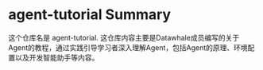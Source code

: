 # agent-tutorial Summary

这个仓库名是 agent-tutorial. 这仓库内容主要是Datawhale成员编写的关于Agent的教程，通过实践引导学习者深入理解Agent，包括Agent的原理、环境配置以及开发智能助手等内容。